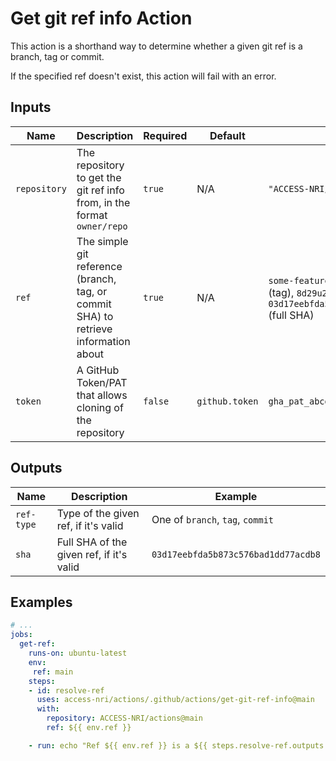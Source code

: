 # Get git ref info Action

This action is a shorthand way to determine whether a given git ref is a branch, tag or commit.

If the specified ref doesn't exist, this action will fail with an error.

## Inputs

| Name | Description | Required | Default | Example |
| ---- | ----------- | -------- | ------- | ------- |
| `repository` | The repository to get the git ref info from, in the format `owner/repo` | `true` | N/A | `"ACCESS-NRI/spack-packages"` |
| `ref` | The simple git reference (branch, tag, or commit SHA) to retrieve information about | `true` | N/A | `some-feature-branch` (branch), `v2.1` (tag), `8d29u23` (short SHA), `03d17eebfda5b873c576bad1dd77acdb8` (full SHA) |
| `token` | A GitHub Token/PAT that allows cloning of the repository | `false` | `github.token` | `gha_pat_abcds...` |

## Outputs

| Name | Description | Example |
| ---- | ----------- | ------- |
| `ref-type` | Type of the given ref, if it's valid | One of `branch`, `tag`, `commit` |
| `sha` | Full SHA of the given ref, if it's valid | `03d17eebfda5b873c576bad1dd77acdb8` |

## Examples

```yaml
# ...
jobs:
  get-ref:
    runs-on: ubuntu-latest
    env:
     ref: main
    steps:
    - id: resolve-ref
      uses: access-nri/actions/.github/actions/get-git-ref-info@main
      with:
        repository: ACCESS-NRI/actions@main
        ref: ${{ env.ref }}

    - run: echo "Ref ${{ env.ref }} is a ${{ steps.resolve-ref.outputs.ref-type }} with SHA ${{ steps.resolve-ref.outputs.sha }}"
```
